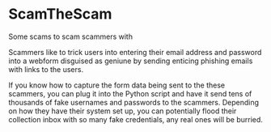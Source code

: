 # ScamTheScam
Some scams to scam scammers with

Scammers like to trick users into entering their email address and password into a webform disguised as geniune by sending enticing phishing emails with links to the users.

If you know how to capture the form data being sent to the these scammers, you can plug it into the Python script and have it send tens of thousands of fake usernames and passwords to the scammers.
Depending on how they have their system set up, you can potentially flood their collection inbox with so many fake credentials, any real ones will be burried.
